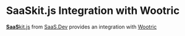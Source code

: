 
# **SaaS**kit.js Integration with Wootric

[**SaaS**kit.js](https://saaskit.js.org) from [SaaS.Dev](https://saas.dev) provides an integration with [Wootric](https://saaskit.js.org/integrations/wootric)
